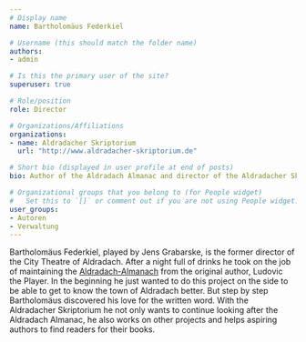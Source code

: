 ```yaml
---
# Display name
name: Bartholomäus Federkiel

# Username (this should match the folder name)
authors:
- admin

# Is this the primary user of the site?
superuser: true

# Role/position
role: Director

# Organizations/Affiliations
organizations:
- name: Aldradacher Skriptorium
  url: "http://www.aldradacher-skriptorium.de"

# Short bio (displayed in user profile at end of posts)
bio: Author of the Aldradach Almanac and director of the Aldradacher Skriptoriums.

# Organizational groups that you belong to (for People widget)
#   Set this to `[]` or comment out if you are not using People widget.
user_groups:
- Autoren
- Verwaltung
---
```


Bartholomäus Federkiel, played by Jens Grabarske, is the former director of the City Theatre of Aldradach. After a night full of drinks he took on the job of maintaining
the [Aldradach-Almanach](http://www.aldradach-almanach.de) from the original author, Ludovic the Player. In the beginning he just wanted to do this project on the side to
be able to get to know the town of Aldradach better. But step by step Bartholomäus discovered his love for the written word. With the Aldradacher Skriptorium he not only
wants to continue looking after the Aldradach Almanac, he also works on other projects and helps aspiring authors to find readers for their books.
